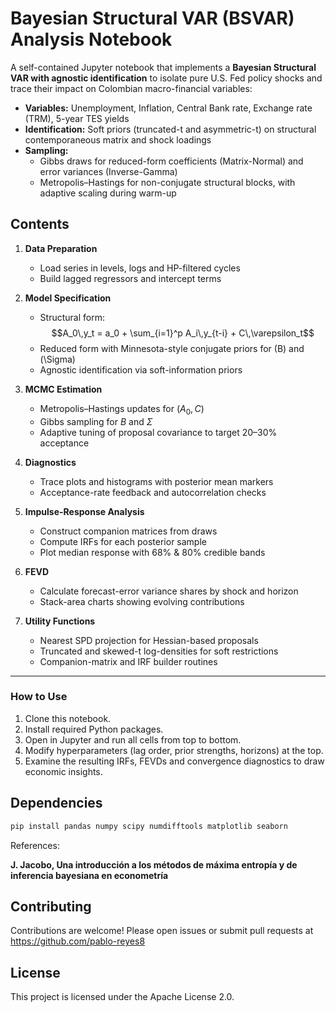 # Bayesian Structural VAR (BSVAR) Analysis Notebook

A self-contained Jupyter notebook that implements a **Bayesian Structural VAR with agnostic identification** to isolate pure U.S. Fed policy shocks and trace their impact on Colombian macro-financial variables:

- **Variables:** Unemployment, Inflation, Central Bank rate, Exchange rate (TRM), 5-year TES yields  
- **Identification:** Soft priors (truncated-t and asymmetric-t) on structural contemporaneous matrix and shock loadings  
- **Sampling:**  
  - Gibbs draws for reduced-form coefficients (Matrix-Normal) and error variances (Inverse-Gamma)  
  - Metropolis–Hastings for non-conjugate structural blocks, with adaptive scaling during warm-up  

## Contents

1. **Data Preparation**  
   - Load series in levels, logs and HP-filtered cycles  
   - Build lagged regressors and intercept terms  

2. **Model Specification**  
   - Structural form:  
     $$A_0\,y_t = a_0 + \sum_{i=1}^p A_i\,y_{t-i} + C\,\varepsilon_t$$  
   - Reduced form with Minnesota-style conjugate priors for \(B\) and \(\Sigma\)  
   - Agnostic identification via soft-information priors

3. **MCMC Estimation**  
   - Metropolis–Hastings updates for $(A_0,C)$  
   - Gibbs sampling for $B$ and $\Sigma$  
   - Adaptive tuning of proposal covariance to target 20–30% acceptance  

4. **Diagnostics**  
   - Trace plots and histograms with posterior mean markers  
   - Acceptance-rate feedback and autocorrelation checks  

5. **Impulse-Response Analysis**  
   - Construct companion matrices from draws  
   - Compute IRFs for each posterior sample  
   - Plot median response with 68% & 80% credible bands  

6. **FEVD**  
   - Calculate forecast-error variance shares by shock and horizon  
   - Stack-area charts showing evolving contributions  

7. **Utility Functions**  
   - Nearest SPD projection for Hessian-based proposals  
   - Truncated and skewed-t log-densities for soft restrictions  
   - Companion-matrix and IRF builder routines  

---

### How to Use

1. Clone this notebook.  
2. Install required Python packages.  
3. Open in Jupyter and run all cells from top to bottom.  
4. Modify hyperparameters (lag order, prior strengths, horizons) at the top.  
5. Examine the resulting IRFs, FEVDs and convergence diagnostics to draw economic insights.

## Dependencies

```bash
pip install pandas numpy scipy numdifftools matplotlib seaborn
```

References: 

**J. Jacobo, Una introducción a los métodos de máxima entropía y de inferencia bayesiana en econometría**

## Contributing

Contributions are welcome! Please open issues or submit pull requests at  
https://github.com/pablo-reyes8

## License

This project is licensed under the Apache License 2.0.  
